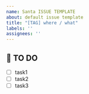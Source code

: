 ```yaml
---
name: Santa ISSUE TEMPLATE
about: default issue template
title: "[TAG] where / what"
labels: ''
assignees: ''
---
```

## 🚩 TO DO
- [ ] task1
- [ ] task2
- [ ] task3
<!-- TO DO task를 상세하게 나눠주세요! -->
